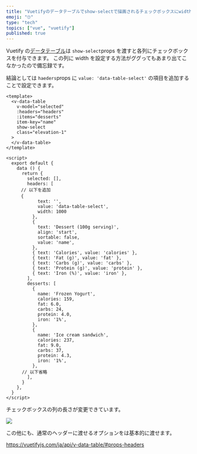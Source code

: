 ```yaml
---
title: "Vuetifyのデータテーブルでshow-selectで描画されるチェックボックスにwidthを設定する方法"
emoji: "🙄"
type: "tech"
topics: ["vue", "vuetify"]
published: true
---
```


Vuetify の[データテーブル](https://vuetifyjs.com/ja/components/data-tables/)は `show-select`props を渡すと各列にチェックボックスを付与できます。
この列に width を設定する方法がググってもあまり出てこなかったので備忘録です。

結論としては `haeders`props に `value: 'data-table-select'` の項目を追加することで設定できます。

```vue
<template>
  <v-data-table
    v-model="selected"
    :headers="headers"
    :items="desserts"
    item-key="name"
    show-select
    class="elevation-1"
  >
  </v-data-table>
</template>

<script>
  export default {
    data () {
      return {
        selected: [],
        headers: [
	　// 以下を追加
	　{
            text: '',
            value: 'data-table-select',
            width: 1000
          },
          {
            text: 'Dessert (100g serving)',
            align: 'start',
            sortable: false,
            value: 'name',
          },
          { text: 'Calories', value: 'calories' },
          { text: 'Fat (g)', value: 'fat' },
          { text: 'Carbs (g)', value: 'carbs' },
          { text: 'Protein (g)', value: 'protein' },
          { text: 'Iron (%)', value: 'iron' },
        ],
        desserts: [
          {
            name: 'Frozen Yogurt',
            calories: 159,
            fat: 6.0,
            carbs: 24,
            protein: 4.0,
            iron: '1%',
          },
          {
            name: 'Ice cream sandwich',
            calories: 237,
            fat: 9.0,
            carbs: 37,
            protein: 4.3,
            iron: '1%',
          },
	  // 以下省略
        ],
      }
    },
  }
</script>
```

チェックボックスの列の長さが変更できています。

![](https://storage.googleapis.com/zenn-user-upload/lvz67a42cq9rqrtyne2ycmvl46py)

この他にも、通常のヘッダーに渡せるオプションをは基本的に渡せます。

https://vuetifyjs.com/ja/api/v-data-table/#props-headers
